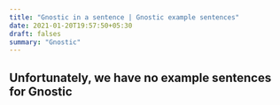 ```yaml
---
title: "Gnostic in a sentence | Gnostic example sentences"
date: 2021-01-20T19:57:50+05:30
draft: falses
summary: "Gnostic"
---
```

## Unfortunately, we have no example sentences for Gnostic                 
